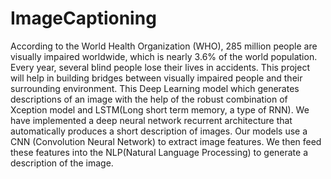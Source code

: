 # ImageCaptioning
According to the World Health Organization (WHO), 285 million people are visually impaired worldwide, which is nearly 3.6% of the world population. Every year, several blind people lose their lives in accidents. This project will help in building bridges between visually impaired people and their surrounding environment. This Deep Learning model which generates descriptions of an image with the help of the robust combination of Xception model and LSTM(Long short term memory, a type of RNN). We have implemented a deep neural network recurrent architecture that automatically produces a short description of images. Our models use a CNN (Convolution Neural Network) to extract image features. We then feed these features into the NLP(Natural Language Processing) to generate a description of the image.
![]()

